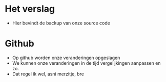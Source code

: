 # Het verslag

- Hier bevindt de backup van onze source code

# Github

- Op github worden onze veranderingen opgeslagen
- We kunnen onze veranderingen in de tijd vergelijkingen aanpassen en zo.
- Dat regel ik wel, asni merzitje, bre
